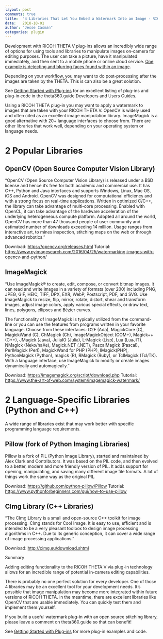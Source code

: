 ```yaml
---
layout: post
comments: true
title:  "4 Libraries That Let You Embed a Watermark Into an Image - RICOH THETA Plug-in Development"
date:   2018-10-01
author: "Jesse Casman"
categories: plugin
---
```


Development with RICOH THETA V plug-ins allows an incredibly wide range of options for using tools and libraries to manipulate images on-camera for editing purposes. The user can take a picture, have it manipulated immediately, and then sent to a mobile phone or online cloud service. [One example is detecting and blurring faces found within an image](http://theta360.guide/plugin-guide/example/faceblur/). 

Depending on your workflow, you may want to do post-processing after the images are taken by the THETA. This is can also be a great solution.

See [Getting Started with Plug-ins](http://theta360.guide/plugin/) for an excellent listing of plug-ins and plug-in code in the theta360.guide Developers and Users Guides.

Using a RICOH THETA plug-in you may want to apply a watermark to images that are taken with your RICOH THETA V. OpenCV is widely used and often cited as an excellent image manipulation library. ImageMagick is a good alternative with 20+ language interfaces to choose from. There are other libraries that work well, depending on your operating system or language needs.

# 2 Popular Libraries 

## OpenCV (Open Source Computer Vision Library)
“OpenCV (Open Source Computer Vision Library) is released under a BSD license and hence it’s free for both academic and commercial use. It has C++, Python and Java interfaces and supports Windows, Linux, Mac OS, iOS and Android. OpenCV was designed for computational efficiency and with a strong focus on real-time applications. Written in optimized C/C++, the library can take advantage of multi-core processing. Enabled with OpenCL, it can take advantage of the hardware acceleration of the underlying heterogeneous compute platform.
Adopted all around the world, OpenCV has more than 47 thousand people of user community and estimated number of downloads exceeding 14 million. Usage ranges from interactive art, to mines inspection, stitching maps on the web or through advanced robotics.”

Download: https://opencv.org/releases.html
Tutorial: https://www.pyimagesearch.com/2016/04/25/watermarking-images-with-opencv-and-python/

## ImageMagick
“Use ImageMagick® to create, edit, compose, or convert bitmap images. It can read and write images in a variety of formats (over 200) including PNG, JPEG, GIF, HEIC, TIFF, DPX, EXR, WebP, Postscript, PDF, and SVG. Use ImageMagick to resize, flip, mirror, rotate, distort, shear and transform images, adjust image colors, apply various special effects, or draw text, lines, polygons, ellipses and Bézier curves.
 
The functionality of ImageMagick is typically utilized from the command-line or you can use the features from programs written in your favorite language. Choose from these interfaces: G2F (Ada), MagickCore (C), MagickWand (C), ChMagick (Ch), ImageMagickObject (COM+), Magick++ (C++), JMagick (Java), JuliaIO (Julia), L-Magick (Lisp), Lua (LuaJIT), NMagick (Neko/haXe), Magick.NET (.NET), PascalMagick (Pascal), PerlMagick (Perl), MagickWand for PHP (PHP), IMagick(PHP), PythonMagick (Python), magick (R), RMagick (Ruby), or TclMagick (Tcl/TK). With a language interface, use ImageMagick to modify or create images dynamically and automagically.”

Download: https://imagemagick.org/script/download.php
Tutorial: https://www.the-art-of-web.com/system/imagemagick-watermark/

# 2 Language-Specific Libraries (Python and C++)
A wide range of libraries exist that may work better with specific programming language requirements.

## Pillow (fork of Python Imaging Libraries)
Pillow is a fork of PIL (Python Image Library), started and maintained by Alex Clark and Contributors. It was based on the PIL code, and then evolved to a better, modern and more friendly version of PIL. It adds support for opening, manipulating, and saving many different image file formats. A lot of things work the same way as the original PIL.

Download: https://github.com/python-pillow/Pillow
Tutorial: https://www.pythonforbeginners.com/gui/how-to-use-pillow

## CImg Library (C++ Libraries)
“The CImg Library is a small and open-source C++ toolkit for image processing. CImg stands for Cool Image. It is easy to use, efficient and is intended to be a very pleasant toolbox to design image processing algorithms in C++. Due to its generic conception, it can cover a wide range of image processing applications.”

Download: http://cimg.eu/download.shtml

Summary

Adding editing functionality to the RICOH THETA V via plug-in technology allows for an incredible range of potential in-camera editing capabilities.

There is probably no one perfect solution for every developer. One of those 4 libraries may be an excellent tool for your development needs. It’s possible that image manipulation may become more integrated within future versions of RICOH THETA. In the meantime, there are excellent libraries like OpenCV that are usable immediately. You can quickly test them and implement them yourself. 

If you build a useful watermark plug-in with an open source stitching library, please leave a comment on theta360.guide so that can benefit!

See [Getting Started with Plug-ins](http://theta360.guide/plugin/) for more plug-in examples and code.
